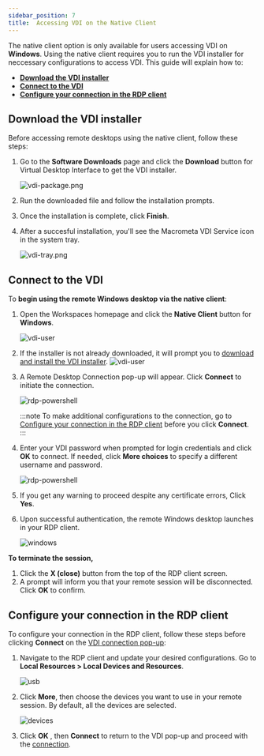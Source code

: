 ```yaml
---
sidebar_position: 7
title:  Accessing VDI on the Native Client
---
```

The native client option is only available for users accessing VDI on **Windows**. Using the native client requires you to run the VDI installer for neccessary configurations to access VDI. This guide will explain how to:
- [**Download the VDI installer**](#download-the-vdi-installer)
- [**Connect to the VDI**](#connect-to-the-vdi)
- [**Configure your connection in the RDP client**](#configure-your-connection-in-the-rdp-client)

## **Download the VDI installer**

Before accessing remote desktops using the native client, follow these steps:

1. Go to the **Software Downloads** page and click the **Download** button  for Virtual Desktop Interface to get the VDI installer.

    ![vdi-package.png](/img/runbook-images/onboarding.png)
  
2. Run the downloaded file and follow the installation prompts.

3. Once the installation is complete, click **Finish**.
4. After a succesful installation, you'll see the Macrometa VDI Service icon in the system tray.

    ![vdi-tray.png](/img/runbook-images/vdi-tray.png)


## **Connect to the VDI**

To **begin using the remote Windows desktop via the native client**:

1. Open the Workspaces homepage and click the **Native Client** button for **Windows**.

    ![vdi-user](/img/runbook-images/vdi-windows.png)

2. If the installer is not already downloaded, it will prompt you to [download and install the VDI installer](#download-the-vdi-installer).
    ![vdi-user](/img/runbook-images/nativeclient-check.png)

3. A Remote Desktop Connection pop-up will appear. Click **Connect** to initiate the connection.

    ![rdp-powershell](/img/runbook-images/vdi-rdp.png)

   :::note
   To make additional configurations to the connection, go to [Configure your connection in the RDP client](#configure-your-connection-in-the-rdp-client) before you click **Connect**.
   :::

4. Enter your VDI password when prompted for login credentials and click **OK** to connect. If needed, click **More choices** to specify a different username and password.

    ![rdp-powershell](/img/runbook-images/vdi-password.jpg)

5. If you get any warning to proceed despite any certificate errors, Click **Yes**.
6. Upon successful authentication, the remote Windows desktop launches in your RDP client.

    ![windows](/img/runbook-images/windows-vdi.png)

**To terminate the session,**

1. Click the **X (close)** button from the top of the RDP client screen.
2. A prompt will inform you that your remote session will be disconnected. Click **OK** to confirm.
   

## **Configure your connection in the RDP client**

To configure your connection in the RDP client, follow these steps before clicking **Connect** on the [VDI connection pop-up](#connect-to-the-vdi):

1. Navigate to the RDP client and update your desired configurations. Go to  **Local Resources > Local Devices and Resources**.

    ![usb](/img/runbook-images/usb.png)
   
2. Click **More**, then choose the devices you want to use in your remote session. By default, all the devices are selected.

    ![devices](/img/runbook-images/devices.png)

3. Click **OK** , then **Connect** to return to the VDI pop-up and proceed with the [connection](#connect-to-the-vdi).








